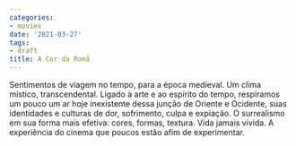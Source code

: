 ```yaml
---
categories:
- movies
date: '2021-03-27'
tags:
- draft
title: A Cor da Romã
---
```


Sentimentos de viagem no tempo, para a época medieval. Um clima místico, transcendental. Ligado à arte e ao espírito do tempo, respiramos um pouco um ar hoje inexistente dessa junção de Oriente e Ocidente, suas identidades e culturas de dor, sofrimento, culpa e expiação. O surrealismo em sua forma mais efetiva: cores, formas, textura. Vida jamais vivida. A experiência do cinema que poucos estão afim de experimentar.